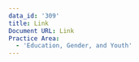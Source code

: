 ```yaml
---
data_id: '309'
title: Link
Document URL: Link
Practice Area:
  - 'Education, Gender, and Youth'
---
```

